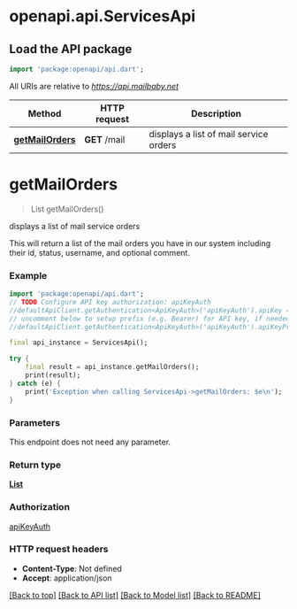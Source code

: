 # openapi.api.ServicesApi

## Load the API package
```dart
import 'package:openapi/api.dart';
```

All URIs are relative to *https://api.mailbaby.net*

Method | HTTP request | Description
------------- | ------------- | -------------
[**getMailOrders**](ServicesApi.md#getmailorders) | **GET** /mail | displays a list of mail service orders


# **getMailOrders**
> List<MailOrder> getMailOrders()

displays a list of mail service orders

This will return a list of the mail orders you have in our system including their id, status, username, and optional comment.

### Example
```dart
import 'package:openapi/api.dart';
// TODO Configure API key authorization: apiKeyAuth
//defaultApiClient.getAuthentication<ApiKeyAuth>('apiKeyAuth').apiKey = 'YOUR_API_KEY';
// uncomment below to setup prefix (e.g. Bearer) for API key, if needed
//defaultApiClient.getAuthentication<ApiKeyAuth>('apiKeyAuth').apiKeyPrefix = 'Bearer';

final api_instance = ServicesApi();

try {
    final result = api_instance.getMailOrders();
    print(result);
} catch (e) {
    print('Exception when calling ServicesApi->getMailOrders: $e\n');
}
```

### Parameters
This endpoint does not need any parameter.

### Return type

[**List<MailOrder>**](MailOrder.md)

### Authorization

[apiKeyAuth](../README.md#apiKeyAuth)

### HTTP request headers

 - **Content-Type**: Not defined
 - **Accept**: application/json

[[Back to top]](#) [[Back to API list]](../README.md#documentation-for-api-endpoints) [[Back to Model list]](../README.md#documentation-for-models) [[Back to README]](../README.md)

